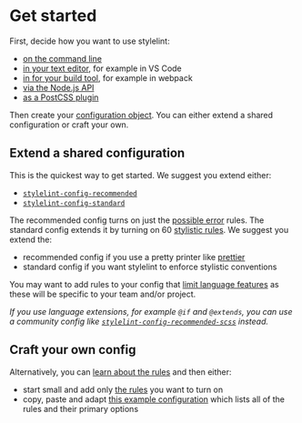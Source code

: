 # Get started

First, decide how you want to use stylelint:

-   [on the command line](usage/cli.md)
-   [in your text editor](integrations.md#editor-plugins), for example in VS Code
-   [in for your build tool](integrations.md#build-tool-plugins), for example in webpack
-   [via the Node.js API](usage/node-api.md)
-   [as a PostCSS plugin](usage/postcss-plugin.md)

Then create your [configuration object](configuration/configuration.md). You can either extend a shared configuration or craft your own.

## Extend a shared configuration

This is the quickest way to get started. We suggest you extend either:

-   [`stylelint-config-recommended`](https://github.com/stylelint/stylelint-config-recommended)
-   [`stylelint-config-standard`](https://github.com/stylelint/stylelint-config-standard)

The recommended config turns on just the [possible error](configuration/rules.md#possible-errors) rules. The standard config extends it by turning on 60 [stylistic rules](configuration/rules.md#stylistic-issues). We suggest you extend the:

-   recommended config if you use a pretty printer like [prettier](https://prettier.io/)
-   standard config if you want stylelint to enforce stylistic conventions

You may want to add rules to your config that [limit language features](configuration/rules.md#limit-language-features) as these will be specific to your team and/or project.

*If you use language extensions, for example `@if` and `@extends`, you can use a community config like [`stylelint-config-recommended-scss`](https://github.com/kristerkari/stylelint-config-recommended-scss) instead.*

## Craft your own config

Alternatively, you can [learn about the rules](configuration/about-rules.md) and then either:

-   start small and add only [the rules](configuration/rules.md) you want to turn on
-   copy, paste and adapt [this example configuration](configuration/example-config.md) which lists all of the rules and their primary options
